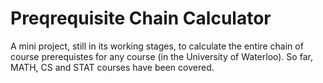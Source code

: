 # Preqrequisite Chain Calculator

A mini project, still in its working stages, to calculate the entire chain of course prerequistes for any course (in the University of Waterloo). So far, MATH, CS and STAT courses have been covered. 
